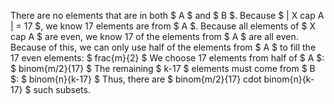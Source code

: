 There are no elements that are in both $ A $ and $ B $. 
Because $ | X cap A | = 17 $, we know 17 elements are from $ A $. 
Because all elements of $ X cap A $ are even, we know 17 of the elements from $ A $ are all even. 
Because of this, we can only use half of the elements from $ A $ to fill the 17 even elements: $ frac{m}{2} $ 
We choose 17 elements from half of $ A $: $ binom{m/2}{17} $ 
The remaining $ k-17 $ elements must come from $ B $: $ binom{n}{k-17} $ 
Thus, there are $ binom{m/2}{17} cdot binom{n}{k-17} $ such subsets.
